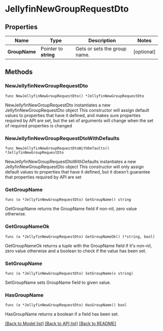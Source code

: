 # JellyfinNewGroupRequestDto

## Properties

Name | Type | Description | Notes
------------ | ------------- | ------------- | -------------
**GroupName** | Pointer to **string** | Gets or sets the group name. | [optional] 

## Methods

### NewJellyfinNewGroupRequestDto

`func NewJellyfinNewGroupRequestDto() *JellyfinNewGroupRequestDto`

NewJellyfinNewGroupRequestDto instantiates a new JellyfinNewGroupRequestDto object
This constructor will assign default values to properties that have it defined,
and makes sure properties required by API are set, but the set of arguments
will change when the set of required properties is changed

### NewJellyfinNewGroupRequestDtoWithDefaults

`func NewJellyfinNewGroupRequestDtoWithDefaults() *JellyfinNewGroupRequestDto`

NewJellyfinNewGroupRequestDtoWithDefaults instantiates a new JellyfinNewGroupRequestDto object
This constructor will only assign default values to properties that have it defined,
but it doesn't guarantee that properties required by API are set

### GetGroupName

`func (o *JellyfinNewGroupRequestDto) GetGroupName() string`

GetGroupName returns the GroupName field if non-nil, zero value otherwise.

### GetGroupNameOk

`func (o *JellyfinNewGroupRequestDto) GetGroupNameOk() (*string, bool)`

GetGroupNameOk returns a tuple with the GroupName field if it's non-nil, zero value otherwise
and a boolean to check if the value has been set.

### SetGroupName

`func (o *JellyfinNewGroupRequestDto) SetGroupName(v string)`

SetGroupName sets GroupName field to given value.

### HasGroupName

`func (o *JellyfinNewGroupRequestDto) HasGroupName() bool`

HasGroupName returns a boolean if a field has been set.


[[Back to Model list]](../README.md#documentation-for-models) [[Back to API list]](../README.md#documentation-for-api-endpoints) [[Back to README]](../README.md)


